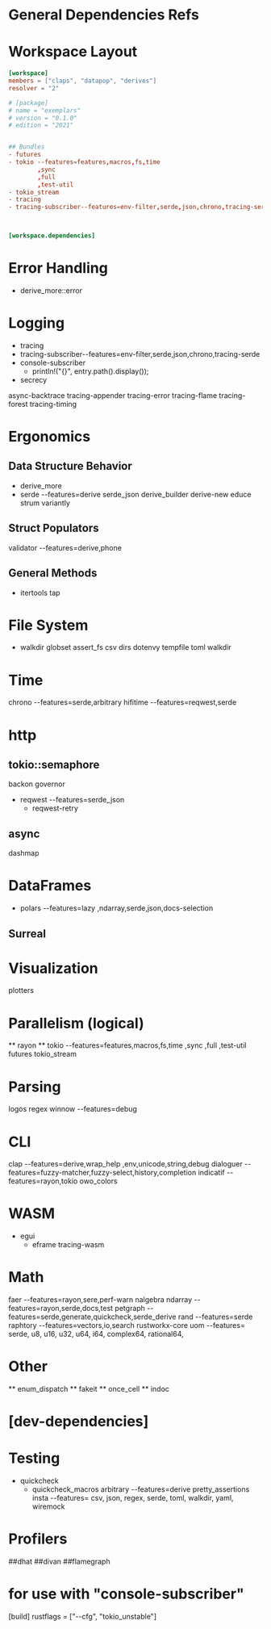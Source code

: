# General Dependencies Refs

# Workspace Layout
```toml
[workspace]
members = ["claps", "datapop", "derives"]
resolver = "2"

# [package]
# name = "exemplars"
# version = "0.1.0"
# edition = "2021"


## Bundles
- futures
- tokio --features=features,macros,fs,time
        ,sync
        ,full
        ,test-util
- tokio_stream
- tracing
- tracing-subscriber--features=env-filter,serde,json,chrono,tracing-serde 



[workspace.dependencies]
```
# Error Handling
- derive_more::error

# Logging
- tracing
 - tracing-subscriber--features=env-filter,serde,json,chrono,tracing-serde 
 - console-subscriber
   - println!("{}", entry.path().display());
- secrecy

async-backtrace
tracing-appender
tracing-error
tracing-flame
tracing-forest
tracing-timing

# Ergonomics
## Data Structure Behavior
- derive_more
- serde --features=derive
serde_json
derive_builder
derive-new
educe
strum
variantly
## Struct Populators
validator --features=derive,phone

## General Methods
- itertools
tap

# File System
- walkdir
globset
assert_fs
csv
dirs
dotenvy
tempfile
toml
walkdir

# Time
chrono --features=serde,arbitrary
hifitime --features=reqwest,serde

# http
## tokio::semaphore
backon
governor
- reqwest --features=serde_json
  - reqwest-retry

## async
dashmap

# DataFrames
-  polars --features=lazy
                ,ndarray,serde,json,docs-selection
## Surreal
# Visualization
plotters

# Parallelism (logical)
** rayon
** tokio --features=features,macros,fs,time
        ,sync
        ,full
        ,test-util
   futures
   tokio_stream

# Parsing
logos
regex
winnow --features=debug

# CLI
clap --features=derive,wrap_help
                ,env,unicode,string,debug
dialoguer --features=fuzzy-matcher,fuzzy-select,history,completion
indicatif --features=rayon,tokio
owo_colors

# WASM
- egui
  - eframe
tracing-wasm

# Math
faer --features=rayon,sere,perf-warn
nalgebra
ndarray --features=rayon,serde,docs,test
petgraph --features=serde,generate,quickcheck,serde_derive
rand --features=serde
raphtory --features=vectors,io,search
rustworkx-core
uom --features=
        serde,
        u8,
        u16,
        u32,
        u64,
        i64,
        complex64,
        rational64,


# Other
** enum_dispatch
** fakeit
** once_cell
** indoc


# [dev-dependencies]
# Testing
- quickcheck
  - quickcheck_macros
arbitrary --features=derive
pretty_assertions 
insta --features=
        csv,
        json,
        regex,
        serde,
        toml,
        walkdir,
        yaml,
wiremock

# Profilers
##dhat
##divan
##flamegraph

# for use with "console-subscriber"
[build]
rustflags = ["--cfg", "tokio_unstable"]
